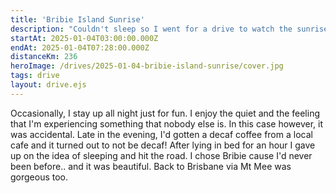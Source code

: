 ```yaml
---
title: 'Bribie Island Sunrise'
description: "Couldn't sleep so I went for a drive to watch the sunrise somewhere nice"
startAt: 2025-01-04T03:00:00.000Z
endAt: 2025-01-04T07:28:00.000Z
distanceKm: 236
heroImage: /drives/2025-01-04-bribie-island-sunrise/cover.jpg
tags: drive
layout: drive.ejs
---
```


Occasionally, I stay up all night just for fun. I enjoy the quiet and the feeling that I'm experiencing something that
nobody else is. In this case however, it was accidental. Late in the evening, I'd gotten a decaf coffee from a local
cafe and it turned out to not be decaf! After lying in bed for an hour I gave up on the idea of sleeping and hit the
road. I chose Bribie cause I'd never been before.. and it was beautiful. Back to Brisbane via Mt Mee was gorgeous too.
